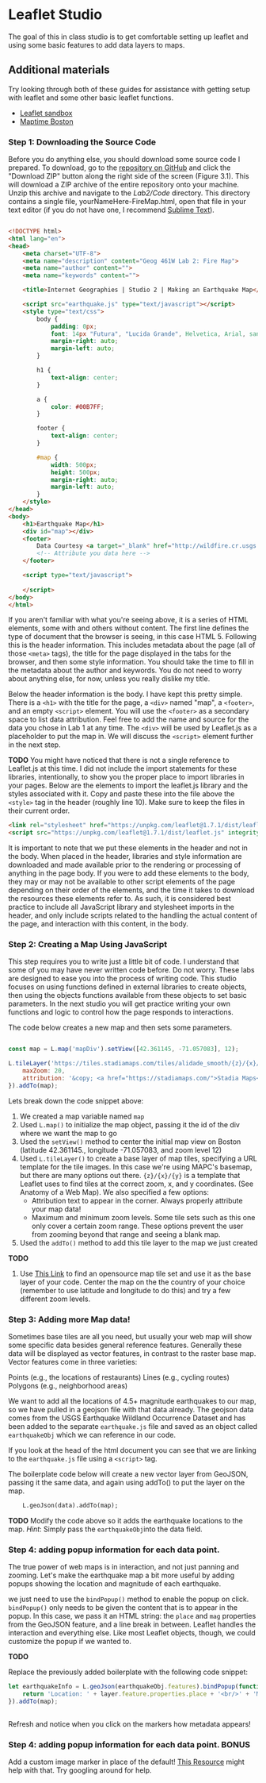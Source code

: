 #  Leaflet Studio

The goal of this in class studio is to get comfortable setting up leaflet and using some basic features to add data layers to maps.

## Additional materials
Try looking through both of these guides for assistance with getting setup with leaflet and some other basic leaflet functions.
* [Leaflet sandbox](https://joeyklee.github.io/geosandbox/hello-leaflet.html#section6)
* [Maptime Boston](https://maptimeboston.github.io/leaflet-intro/)

### Step 1: Downloading the Source Code

Before you do anything else, you should download some source code I prepared. To download, go to the [repository on GitHub](https://github.com/RyanMullins/Geog461W.SP2014.Labs) and click the "Download ZIP" button along the right side of the screen (Figure 3.1). This will download a ZIP archive of the entire repository onto your machine. Unzip this archive and navigate to the _Lab2/Code_ directory. This directory contains a single file, yourNameHere-FireMap.html, open that file in your text editor (if you do not have one, I recommend [Sublime Text](http://www.sublimetext.com/2)). 


```HTML

<!DOCTYPE html>
<html lang="en">
<head>
    <meta charset="UTF-8">
    <meta name="description" content="Geog 461W Lab 2: Fire Map">
    <meta name="author" content="">
    <meta name="keywords" content="">

    <title>Internet Geographies | Studio 2 | Making an Earthquake Map</title>

    <script src="earthquake.js" type="text/javascript"></script>
    <style type="text/css">
        body {
            padding: 0px;
            font: 14px "Futura", "Lucida Grande", Helvetica, Arial, sans-serif;
            margin-right: auto;
            margin-left: auto;
        }

        h1 {
            text-align: center;
        }

        a {
            color: #00B7FF;
        }

        footer {
            text-align: center;
        }

        #map {
            width: 500px;
            height: 500px;
            margin-right: auto;
            margin-left: auto;
        }
    </style>
</head>
<body>
    <h1>Earthquake Map</h1>
    <div id="map"></div>
    <footer>
        Data Courtesy <a target="_blank" href="http://wildfire.cr.usgs.gov/firehistory/data.html">USGS Earthquake Wildland Occurrence Dataset</a><br/>
        <!-- Attribute you data here -->
    </footer>

    <script type="text/javascript">
        
    </script>
</body>
</html>

```

If you aren't familiar with what you're seeing above, it is a series of HTML elements, some with and others without content. The first line defines the type of document that the browser is seeing, in this case HTML 5. Following this is the header information. This includes metadata about the page (all of those `<meta>` tags), the title for the page displayed in the tabs for the browser, and then some style information. You should take the time to fill in the metadata about the author and keywords. You do not need to worry about anything else, for now, unless you really dislike my title. 

Below the header information is the body. I have kept this pretty simple. There is a `<h1>` with the title for the page, a `<div>` named "map", a `<footer>`, and an empty `<script>` element. You will use the `<footer>` as a secondary space to list data attribution. Feel free to add the name and source for the data you chose in Lab 1 at any time. The `<div>` will be used by Leaflet.js as a placeholder to put the map in. We will discuss the `<script>` element further in the next step.

__TODO__
You might have noticed that there is not a single reference to Leaflet.js  at this time. I did not include the import statements for these libraries, intentionally, to show you the proper place to import libraries in your pages.  Below are the elements to import the leaflet.js library and the styles associated with it. Copy and paste these into the file above the `<style>` tag in the header (roughly line 10). Make sure to keep the files in their current order. 


```html
<link rel="stylesheet" href="https://unpkg.com/leaflet@1.7.1/dist/leaflet.css" integrity="sha512-xodZBNTC5n17Xt2atTPuE1HxjVMSvLVW9ocqUKLsCC5CXdbqCmblAshOMAS6/keqq/sMZMZ19scR4PsZChSR7A==" crossorigin="" />
<script src="https://unpkg.com/leaflet@1.7.1/dist/leaflet.js" integrity="sha512-XQoYMqMTK8LvdxXYG3nZ448hOEQiglfqkJs1NOQV44cWnUrBc8PkAOcXy20w0vlaXaVUearIOBhiXZ5V3ynxwA==" crossorigin=""></script>
```

It is important to note that we put these elements in the header and not in the body. When placed in the header, libraries and style information are downloaded and made available prior to the rendering or processing of anything in the page body. If you were to add these elements to the body, they may or may not be available to other script elements of the page depending on their order of the elements, and the time it takes to download the resources these elements refer to. As such, it is considered best practice to include all JavaScript library and stylesheet imports in the header, and only include scripts related to the handling the actual content of the page, and interaction with this content, in the body. 


### Step 2: Creating a Map Using JavaScript

This step requires you to write just a little bit of code. I understand that some of you may have never written code before. Do not worry. These labs are designed to ease you into the process of writing code. This studio focuses on using functions defined in external libraries to create objects, then using the objects functions available from these objects to set basic parameters. In the next studio you will get practice writing your own functions and logic to control how the page responds to interactions. 

The code below creates a new map and then sets some parameters. 

```js

const map = L.map('mapDiv').setView([42.361145, -71.057083], 12);

L.tileLayer('https://tiles.stadiamaps.com/tiles/alidade_smooth/{z}/{x}/{y}{r}.png', {
	maxZoom: 20,
	attribution: '&copy; <a href="https://stadiamaps.com/">Stadia Maps</a>, &copy; <a href="https://openmaptiles.org/">OpenMapTiles</a> &copy; <a href="http://openstreetmap.org">OpenStreetMap</a> contributors'
}).addTo(map);
```

Lets break down the code snippet above: 

1. We created a map variable named `map`
2. Used `L.map()` to initialize the map object, passing it the id of the div where we want the map to go
3. Used the `setView()` method to center the initial map view on Boston (latitude 42.361145., longitude -71.057083, and zoom level 12)
4. Used `L.tileLayer()` to create a base layer of map tiles, specifying a URL template for the tile images. In this case we're using MAPC's basemap, but there are many options out there. `{z}/{x}/{y}` is a template that Leaflet uses to find tiles at the correct zoom, x, and y coordinates. (See Anatomy of a Web Map). We also specified a few options:
    * Attribution text to appear in the corner. Always properly attribute your map data!
    * Maximum and minimum zoom levels. Some tile sets such as this one only cover a certain zoom range. These options prevent the user from zooming beyond that range and seeing a blank map.
5. Used the `addTo()` method to add this tile layer to the map we just created

__TODO__
1. Use [This Link](http://leaflet-extras.github.io/leaflet-providers/preview/index.html) to find an opensource map tile set and use it as the base layer of your code. Center the map on the the country of your choice (remember to use latitude and longitude to do this) and try a few different zoom levels.

### Step 3: Adding more Map data!

Sometimes base tiles are all you need, but usually your web map will show some specific data besides general reference features. Generally these data will be displayed as vector features, in contrast to the raster base map. Vector features come in three varieties:

Points (e.g., the locations of restaurants)
Lines (e.g., cycling routes)
Polygons (e.g., neighborhood areas)

We want to add all the locations of 4.5+ magnitude earthquakes to our map, so we have pulled in a geojson file with that data already. The geojson data comes from the USGS Earthquake Wildland Occurrence Dataset and has been added to the separate `earthquake.js` file and saved as an object called `earthquakeObj` which we can reference in our code.

If you look at the head of the html document you can see that we are linking to the `earthquake.js` file using a `<script>` tag.

The boilerplate code below will create a new vector layer from GeoJSON, passing it the same data, and again using addTo() to put the layer on the map.
```html
    L.geoJson(data).addTo(map);

```

__TODO__
Modify the code above so it adds the earthquake locations to the map. 
_Hint_: Simply pass the `earthquakeObj`into the data field.


### Step 4: adding popup information for each data point.

The true power of web maps is in interaction, and not just panning and zooming. Let's make the earthquake map a bit more useful by adding popups showing the location and magnitude of each earthquake.

we just need to use the `bindPopup()` method to enable the popup on click. `bindPopup()` only needs to be given the content that is to appear in the popup. In this case, we pass it an HTML string: the `place` and `mag` properties from the GeoJSON feature, and a line break in between. Leaflet handles the interaction and everything else. Like most Leaflet objects, though, we could customize the popup if we wanted to.


__TODO__

Replace the previously added boilerplate with the following code snippet:

```js
let earthquakeInfo = L.geoJson(earthquakeObj.features).bindPopup(function (layer) {
    return 'Location: ' + layer.feature.properties.place + '<br/>' + 'Magnitude: ' + layer.feature.properties.mag;
}).addTo(map);
     
```

Refresh and notice when you click on the markers how metadata appears!

### Step 4: adding popup information for each data point. __BONUS__

Add a custom image marker in place of the default! [This Resource](https://joeyklee.github.io/geosandbox/hello-leaflet.html#section6) might help with that.
Try googling around for help. 

